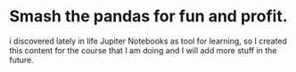 # Smash the pandas for fun and profit.
i discovered lately in life Jupiter Notebooks as tool for learning, so I created this content for the course that I am doing and I will add more stuff in 
the future.
